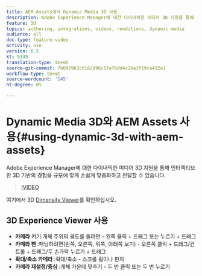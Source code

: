 ```yaml
---
title: AEM Assets에서 Dynamic Media 3D 사용
description: Adobe Experience Manager에 대한 다이내믹한 미디어 3D 지원을 통해 인터랙티브한 3D 기반의 경험을 규모에 맞게 손쉽게 맞춤화하고 전달할 수 있습니다
feature: 3d
topics: authoring, integrations, videos, renditions, dynamic media
audience: all
doc-type: feature-video
activity: use
version: 6.5
kt: 5349
translation-type: tm+mt
source-git-commit: 7b092963c6162d96c57a76dd4c2ba3f19ca432a1
workflow-type: tm+mt
source-wordcount: '145'
ht-degree: 0%

---
```



# Dynamic Media 3D와 AEM Assets 사용{#using-dynamic-3d-with-aem-assets}

Adobe Experience Manager에 대한 다이내믹한 미디어 3D 지원을 통해 인터랙티브한 3D 기반의 경험을 규모에 맞게 손쉽게 맞춤화하고 전달할 수 있습니다.

>[!VIDEO](https://video.tv.adobe.com/v/35156/?quality=9&learn=on)

여기에서 3D [Dimensity Viewer](http://s7d1.scene7.com/s7viewers/html5/DimensionalViewer.html?asset=DynamicmediaNA1/canBlue-2&amp;config=DynamicmediaNA1/Dimensional&amp;serverUrl=http://s7d1.scene7.com/is/image/&amp;contenturl=http://s7d1.scene7.com/is/content/)를 확인하십시오.


## 3D Experience Viewer 사용

* **카메라**  켜기:개체 주위의 궤도를 돌려면 - 왼쪽 클릭 + 드래그 또는 누르기 + 드래그
* **카메라 팬** :패닝하려면(왼쪽, 오른쪽, 위쪽, 아래쪽 보기) - 오른쪽 클릭 + 드래그/컨트롤 + 드래그/두 손가락 누르기 + 드래그
* **확대/축소 카메라** :확대/축소 - 스크롤 휠이나 핀치
* **카메라 재설정/중심** :개체 가운데 맞추기 - 두 번 클릭 또는 두 번 누르기
